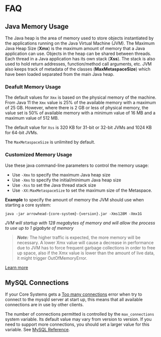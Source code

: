 # FAQ

## Java Memory Usage

The Java heap is the area of memory used to store objects instantiated by the applications running on the Java Virtual Machine (JVM). The Maximum Java Heap Size (**Xmx**) is the maximum amount of memory that a Java application can use. Objects in the heap can be shared between threads. Each thread in a Java application has its own stack (**Xss**). The stack is also used to hold return addresses, function/method call arguments, etc. JVM also keeps track of metadata of the classes (**MaxMetaspaceSize**) which have been loaded separated from the main Java heap.

### Deafult Memory Usage

The default values for `Xmx` is based on the physical memory of the machine. From Java 11 the `Xmx` value is 25% of the available memory with a maximum of 25 GB. However, where there is 2 GB or less of physical memory, the value set is 50% of available memory with a minimum value of 16 MB and a maximum value of 512 MB.

The default value for `Xss` is 320 KB for 31-bit or 32-bit JVMs and 1024 KB for 64-bit JVMs.

The `MaxMetaspaceSize` is unlimited by default.

### Customized Memory Usage

Use these java command-line parameters to control the memory usage:

* Use `-Xmx` to specify the maximum Java heap size
* Use `-Xms` to specify the initial/minimum Java heap size
* Use `-Xss` to set the Java thread stack size
* Use `-XX:MaxMetaspaceSize` to set the maximum size of the Metaspace.

**Example** to specify the amount of memory the JVM should use when starting a core system:

`java -jar arrowhead-{core-system}-{version}.jar -Xms128M -Xmx1G`

_JVM will startup with 128 megabytes of memory and will allow the process to use up to 1 gigabyte of memory_

> _**Note:**_ The higher traffic is expected, the more memory will be necessary. A lower Xmx value will cause a decrease in performance due to JVM has to force frequent garbage collections in order to free up space, also if the Xmx value is lower than the amount of live data, it might trigger OutOfMemoryError.

[Learn more](https://docs.oracle.com/cd/E15289_01/JRPTG/)

## MySQL Connections

If your Core Systems gets a [Too many connections](https://dev.mysql.com/doc/refman/8.0/en/too-many-connections.html) error when try to connect to the mysqld server at start up, this means that all available connections are in use by other clients.

The number of connections permitted is controlled by the `max_connections` system variable. Its default value may vary from version to version. If you need to support more connections, you should set a larger value for this variable. See [MySQL Reference](https://dev.mysql.com/doc/refman/8.0/en/connection-interfaces.html#connection-interfaces-volume-management).